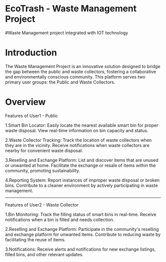 # EcoTrash - Waste Management Project
#Waste Management project integrated with IOT technology

# Introduction
The Waste Management Project is an innovative solution designed to bridge the gap between the public and waste collectors, fostering a collaborative and environmentally conscious community. This platform serves two primary user groups: the Public and Waste Collectors.

# Overview
Features of User1 - Public

1.Smart Bin Locator:
Easily locate the nearest available smart bin for proper waste disposal.
View real-time information on bin capacity and status.

2.Waste Collector Tracking:
Track the location of waste collectors when they are in the vicinity.
Receive notifications when waste collectors are nearby for convenient waste disposal.

3.Reselling and Exchange Platform:
List and discover items that are unused or unwanted at home.
Facilitate the exchange or resale of items within the community, promoting sustainability.

4.Reporting System:
Report instances of improper waste disposal or broken bins.
Contribute to a cleaner environment by actively participating in waste management.
____________________________________________________________________________________________________________________________________________________________________
Features of User2 - Waste Collector

1.Bin Monitoring:
Track the filling status of smart bins in real-time.
Receive notifications when a bin is filled and needs collection.

2.Reselling and Exchange Platform:
Participate in the community's reselling and exchange platform for unwanted items.
Contribute to reducing waste by facilitating the reuse of items.

3.Notifications:
Receive alerts and notifications for new exchange listings, filled bins, and other relevant updates.
